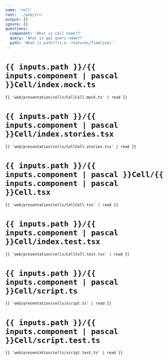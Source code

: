 ```yaml
---
name: 'cell'
root: './web/src'
output: []
ignore: []
questions:
  component: 'What is cell name??'
  query: 'What is gql query name??'
  path: 'What is path??(i.e. features/Timeline)'
---
```


# `{{ inputs.path }}/{{ inputs.component | pascal }}Cell/index.mock.ts`
```tsx
{{ 'web/presentation/cells/CellCell.mock.ts' | read }}
```

# `{{ inputs.path }}/{{ inputs.component | pascal }}Cell/index.stories.tsx`
```tsx
{{ 'web/presentation/cells/CellCell.stories.tsx' | read }}
```

# `{{ inputs.path }}/{{ inputs.component | pascal }}Cell/{{ inputs.component | pascal }}Cell.tsx`
```tsx
{{ 'web/presentation/cells/CellCell.tsx' | read }}
```

# `{{ inputs.path }}/{{ inputs.component | pascal }}Cell/index.test.tsx`
```tsx
{{ 'web/presentation/cells/CellCell.test.tsx' | read }}
```

# `{{ inputs.path }}/{{ inputs.component | pascal }}Cell/script.ts`
```tsx
{{ 'web/presentation/cells/script.ts' | read }}
```

# `{{ inputs.path }}/{{ inputs.component | pascal }}Cell/script.test.ts`
```tsx
{{ 'web/presentation/cells/script.test.ts' | read }}
```
